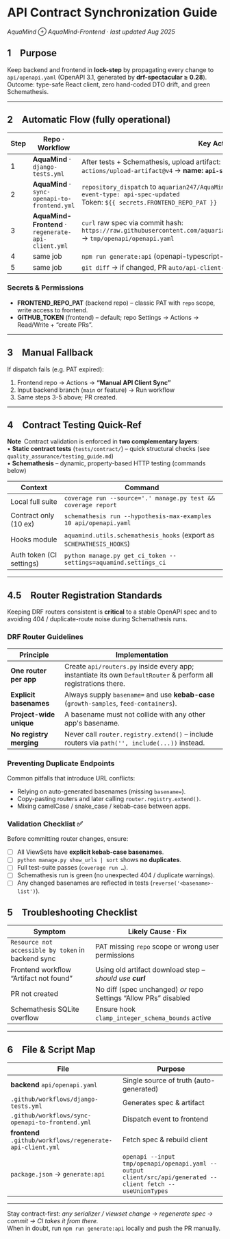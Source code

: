# API Contract Synchronization Guide  
_AquaMind ⊕ AquaMind-Frontend · last updated Aug 2025_

## 1 Purpose
Keep backend and frontend in **lock-step** by propagating every change to  
`api/openapi.yaml` (OpenAPI 3.1, generated by **drf-spectacular ≥ 0.28**).  
Outcome: type-safe React client, zero hand-coded DTO drift, and green Schemathesis.

---

## 2 Automatic Flow (fully operational)

| Step | Repo · Workflow | Key Action |
|------|-----------------|------------|
| 1 | **AquaMind** · `django-tests.yml` | After tests + Schemathesis, upload artifact:<br>`actions/upload-artifact@v4` → **name: `api-spec`** |
| 2 | **AquaMind** · `sync-openapi-to-frontend.yml` | `repository_dispatch` to `aquarian247/AquaMind-Frontend` <br>`event-type: api-spec-updated` <br>Token: `${{ secrets.FRONTEND_REPO_PAT }}` |
| 3 | **AquaMind-Frontend** · `regenerate-api-client.yml` | `curl` raw spec via commit hash:<br>`https://raw.githubusercontent.com/aquarian247/AquaMind/<sha>/api/openapi.yaml` → `tmp/openapi/openapi.yaml` |
| 4 | same job | `npm run generate:api` (openapi-typescript-codegen) |
| 5 | same job | `git diff` → if changed, PR `auto/api-client-update` to **main** |

### Secrets & Permissions
* **FRONTEND_REPO_PAT** (backend repo) – classic PAT with `repo` scope, write access to frontend.
* **GITHUB_TOKEN** (frontend) – default; repo Settings → Actions → Read/Write + “create PRs”.

---

## 3 Manual Fallback

If dispatch fails (e.g. PAT expired):

1. Frontend repo → Actions → **“Manual API Client Sync”**  
2. Input backend branch (`main` or feature) → Run workflow  
3. Same steps 3-5 above; PR created.

---

## 4 Contract Testing Quick-Ref

**Note** Contract validation is enforced in **two complementary layers**:  
• **Static contract tests** (`tests/contract/`) – quick structural checks (see `quality_assurance/testing_guide.md`)  
• **Schemathesis** – dynamic, property-based HTTP testing (commands below)

| Context | Command |
|---------|---------|
| Local full suite | `coverage run --source='.' manage.py test && coverage report` |
| Contract only (10 ex) | `schemathesis run --hypothesis-max-examples 10 api/openapi.yaml` |
| Hooks module | `aquamind.utils.schemathesis_hooks` (export as `SCHEMATHESIS_HOOKS`) |
| Auth token (CI settings) | `python manage.py get_ci_token --settings=aquamind.settings_ci` |

---

## 4.5 Router Registration Standards

Keeping DRF routers consistent is **critical** to a stable OpenAPI spec and to avoiding 404 / duplicate-route noise during Schemathesis runs.

### DRF Router Guidelines

| Principle | Implementation |
|-----------|----------------|
| **One router per app** | Create `api/routers.py` inside every app; instantiate its own `DefaultRouter` & perform all registrations there. |
| **Explicit basenames** | Always supply `basename=` and use **kebab-case** (`growth-samples`, `feed-containers`). |
| **Project-wide unique** | A basename must not collide with any other app's basename. |
| **No registry merging** | Never call `router.registry.extend()` – include routers via `path('', include(...))` instead. |

### Preventing Duplicate Endpoints

Common pitfalls that introduce URL conflicts:  
* Relying on auto-generated basenames (missing `basename=`).  
* Copy-pasting routers and later calling `router.registry.extend()`.  
* Mixing camelCase / snake_case / kebab-case between apps.  

### Validation Checklist ✅

Before committing router changes, ensure:

- [ ] All ViewSets have **explicit kebab-case basenames**.  
- [ ] `python manage.py show_urls | sort` shows **no duplicates**.  
- [ ] Full test-suite passes (`coverage run …`).  
- [ ] Schemathesis run is green (no unexpected 404 / duplicate warnings).  
- [ ] Any changed basenames are reflected in tests (`reverse('<basename>-list')`).  

## 5 Troubleshooting Checklist

| Symptom | Likely Cause · Fix |
|---------|-------------------|
| `Resource not accessible by token` in backend sync | PAT missing `repo` scope or wrong user permissions |
| Frontend workflow “Artifact not found” | Using old artifact download step – _should use **curl**_ |
| PR not created | No diff (spec unchanged) _or_ repo Settings “Allow PRs” disabled |
| Schemathesis SQLite overflow | Ensure hook `clamp_integer_schema_bounds` active |

---

## 6 File & Script Map

| File | Purpose |
|------|---------|
| **backend** `api/openapi.yaml` | Single source of truth (auto-generated) |
| `.github/workflows/django-tests.yml` | Generates spec & artifact |
| `.github/workflows/sync-openapi-to-frontend.yml` | Dispatch event to frontend |
| **frontend** `.github/workflows/regenerate-api-client.yml` | Fetch spec & rebuild client |
| `package.json` → `generate:api` | `openapi --input tmp/openapi/openapi.yaml --output client/src/api/generated --client fetch --useUnionTypes` |

---

Stay contract-first: _any serializer / viewset change → regenerate spec → commit → CI takes it from there._  
When in doubt, run `npm run generate:api` locally and push the PR manually.
